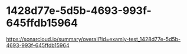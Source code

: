 # 1428d77e-5d5b-4693-993f-645ffdb15964
https://sonarcloud.io/summary/overall?id=examly-test_1428d77e-5d5b-4693-993f-645ffdb15964

